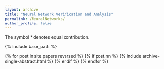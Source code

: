 ```yaml
---
layout: archive
title: "Neural Network Verification and Analysis"
permalink: /NeuralNetworks/
author_profile: false
---
```


The symbol * denotes equal contribution.

{% include base_path %}

{% for post in site.papers reversed %}
	{% if post.nn %}
	  {% include archive-single-abstract.html %}
	{% endif %}
{% endfor %}